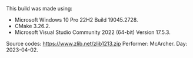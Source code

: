 This build was made using:

* Microsoft Windows 10 Pro 22H2 Build 19045.2728.
* CMake 3.26.2.
* Microsoft Visual Studio Community 2022 (64-bit) Version 17.5.3.

Source codes: https://www.zlib.net/zlib1213.zip
Performer: McArcher.
Day: 2023-04-02.
